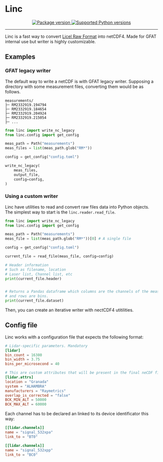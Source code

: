 # Linc

<p align="center">
    <a href="https://pypi.org/project/linc" target="_blank">
        <img src="https://img.shields.io/pypi/v/linc?color=%2334D058&label=pypi%20package" alt="Package version">
    </a>
    <a href="https://pypi.org/project/linc" target="_blank">
        <img src="https://img.shields.io/pypi/pyversions/linc.svg?color=%2334D058" alt="Supported Python versions">
    </a>
</p>

---

Linc is a fast way to convert [Licel Raw Format](https://licel.com/raw_data_format.html) into netCDF4. Made for GFAT internal use but writer is highly customizable.

## Examples

### GFAT legacy writer

The default way to write a netCDF is with GFAT legacy writer. Supposing a directory with some measurement files, converting them would be as follows.

```shell
measurements/
├─ RM2332919.194794
├─ RM2332919.184654
├─ RM2332919.204924
├─ RM2332919.215054
├─ ...
```

```python
from linc import write_nc_legacy
from linc.config import get_config

meas_path = Path("measurements")
meas_files = list(meas_path.glob("RM*"))

config = get_config("config.toml")

write_nc_legacy(
    meas_files,
    output_file,
    config=config,
)
```

### Using a custom writer
Linc have utilities to read and convert raw files data into Python objects. The simplest way to start is the `linc.reader.read_file`.

```python
from linc import write_nc_legacy
from linc.config import get_config

meas_path = Path("measurements")
meas_file = list(meas_path.glob("RM*"))[0] # A single file

config = get_config("config.toml")

current_file = read_file(meas_file, config=config)

# Header information
# Such as filename, location
# Laser list, Channel list, etc
print(current_file.header)


# Returns a Pandas dataframe which columns are the channels of the measurement
# and rows are bins.
print(current_file.dataset)
```

Then, you can create an iterative writer with nectCDF4 utitilities.

## Config file

Linc works with a configuration file that expects the following format:

```toml
# Lidar-specific parameters. Mandatory
[lidar]
bin_count = 16380
bin_width = 3.75
bins_per_microsecond = 40

# This are custom attributes that will be present in the final neCDF file. Not mandatory
[lidar.attrs]
location = "Granada"
system = "ALHAMBRA"
manufacturers = "Raymetrics"
overlap_is_corrected = "false"
BCK_MIN_ALT = 50000
BCK_MAX_ALT = 60000
```

Each channel has to be declared an linked to its device identificator this way:

```toml
[[lidar.channels]]
name = "signal_532xpa"
link_to = "BT0"

[[lidar.channels]]
name = "signal_532xpp"
link_to = "BC0"
```
